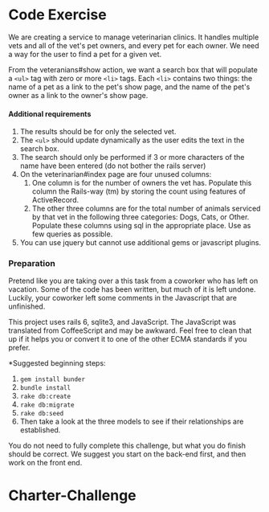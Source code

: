# Code Exercise

We are creating a service to manage veterinarian clinics. It handles multiple vets and all of the vet's pet owners, and every pet for each owner. We need a way for the user to find a pet for a given vet.

From the veteranians#show action, we want a search box that will populate a `<ul>` tag with zero or more `<li>` tags. Each `<li>` contains two things: the name of a pet as a link to the pet's show page, and the name of the pet's owner as a link to the owner's show page.

#### Additional requirements

1. The results should be for only the selected vet.
1. The `<ul>` should update dynamically as the user edits the text in the search box.
1. The search should only be performed if 3 or more characters of the name have been entered (do not bother the rails server)
1. On the veterinarian#index page are four unused columns:
    1. One column is for the number of owners the vet has. Populate this column the Rails-way (tm) by storing the count using features of ActiveRecord.
    1. The other three columns are for the total number of animals serviced by that vet in the following three categories: Dogs, Cats, or Other. Populate these columns using sql in the appropriate place. Use as few queries as possible.
1. You can use jquery but cannot use additional gems or javascript plugins.

### Preparation

Pretend like you are taking over a this task from a coworker who has left on vacation. Some of the code has been written, but much of it is left undone. Luckily, your coworker left some comments in the Javascript that are unfinished.

This project uses rails 6, sqlite3, and JavaScript. The JavaScript was translated from CoffeeScript and may be awkward. Feel free to clean that up if it helps you or convert it to one of the other ECMA standards if you prefer.

*Suggested beginning steps:

1. `gem install bunder`
1. `bundle install`
1. `rake db:create`
1. `rake db:migrate`
1. `rake db:seed`
1. Then take a look at the three models to see if their relationships are established.

You do not need to fully complete this challenge, but what you do finish should be correct. We suggest you start on the back-end first, and then work on the front end.
# Charter-Challenge
